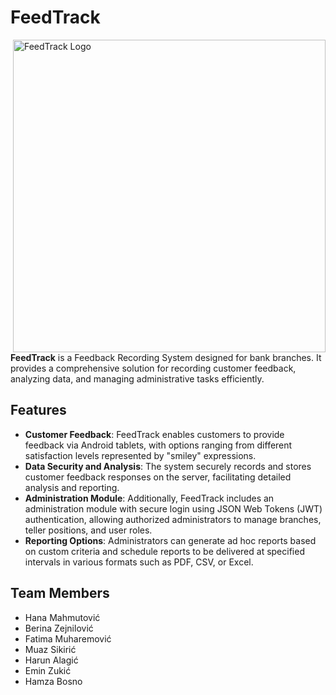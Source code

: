 # FeedTrack

<img src="https://github.com/mahmutovichana/FeedTrack/assets/113919501/a4c40b37-baef-4ed4-8782-9b7cefca361e.svg" alt="FeedTrack Logo" align="right" width="500">

**FeedTrack** is a Feedback Recording System designed for bank branches. It provides a comprehensive solution for recording customer feedback, analyzing data, and managing administrative tasks efficiently.

## Features

- **Customer Feedback**: FeedTrack enables customers to provide feedback via Android tablets, with options ranging from different satisfaction levels represented by "smiley" expressions.
- **Data Security and Analysis**: The system securely records and stores customer feedback responses on the server, facilitating detailed analysis and reporting.
- **Administration Module**: Additionally, FeedTrack includes an administration module with secure login using JSON Web Tokens (JWT) authentication, allowing authorized administrators to manage branches, teller positions, and user roles.
- **Reporting Options**: Administrators can generate ad hoc reports based on custom criteria and schedule reports to be delivered at specified intervals in various formats such as PDF, CSV, or Excel.

## Team Members

- Hana Mahmutović
- Berina Zejnilović
- Fatima Muharemović
- Muaz Sikirić
- Harun Alagić
- Emin Zukić
- Hamza Bosno
